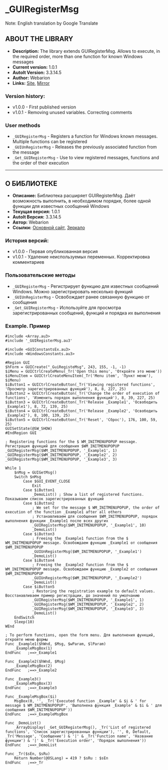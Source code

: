 # _GUIRegisterMsg

Note: English translation by Google Translate

## ABOUT THE LIBRARY ##
- **Description:** The library extends GUIRegisterMsg. Allows to execute, in the required order, more than one function for known Windows messages
- **Current version:** 1.0.1
- **AutoIt Version:** 3.3.14.5
- **Author:** Webarion
- **Links:** [Site](http://webarion.ru "Site"), [Mirror](http://f91974ik.bget.ru "Mirror")

### Version history: ###
- v1.0.0 - First published version
- v1.0.1 - Removing unused variables. Correcting comments

### User methods ###
- `_GUIRegisterMsg` - Registers a function for Windows known messages. Multiple functions can be registered
- `_GUIUnRegisterMsg` - Releases the previously associated function from the message
- `_Get_GUIRegisterMsg` - Use to view registered messages, functions and the order of their execution
----------

## О БИБЛИОТЕКЕ ##
 - **Описание:** Библиотека расширяет GUIRegisterMsg. Даёт возможность выполнить, в необходимом порядке, более одной функции для известных сообщений Windows
 - **Текущая версия:** 1.0.1
 - **AutoIt Версия:** 3.3.14.5
 - **Автор:** Webarion
 - **Ссылки:** [Основной сайт](http://webarion.ru "Основной сайт"), [Зеркало](http://f91974ik.bget.ru "Зеркало")
 
### История версий: ###
- v1.0.0 - Первая опубликованная версия
- v1.0.1 - Удаление неиспользуемых переменных. Корректировка комментариев

### Пользовательские методы ###
- `_GUIRegisterMsg` - Регистрирует функцию для известных сообщений Windows. Можно зарегистрировать несколько функций
- `_GUIUnRegisterMsg` - Освобождает ранее связанную функцию от сообщения
- `_Get_GUIRegisterMsg` - Используйте для просмотра зарегистрированных сообщений, функций и порядка их выполнения

### Example. Пример ###

```AutoIt
#include <Array.au3>
#include '_GUIRegisterMsg.au3'

#include <GUIConstantsEx.au3>
#include <WindowsConstants.au3>

#Region GUI
$hForm = GUICreate("_GuiRegisteMsg", 243, 155, -1, -1)
$iMenu = GUICtrlCreateMenu(_Tr('Open this menu', 'Откройте это меню'))
$iMenuItem = GUICtrlCreateMenuItem(_Tr('Menu item', 'Пункт меню'), $iMenu)
$iButton1 = GUICtrlCreateButton(_Tr('Viewing registered functions', 'Просмотр зарегистрированных функций'), 8, 8, 227, 25)
$iButton2 = GUICtrlCreateButton(_Tr('Change the order of execution of functions', 'Изменить порядок выполнения функций'), 8, 39, 227, 25)
$iButton3 = GUICtrlCreateButton(_Tr('Release _Example1', 'Освободить _Example1'), 8, 72, 139, 25)
$iButton4 = GUICtrlCreateButton(_Tr('Release _Example2', 'Освободить _Example2'), 8, 100, 139, 25)
$iButton5 = GUICtrlCreateButton(_Tr('Reset', 'Сброс'), 176, 100, 59, 25)
GUISetState(@SW_SHOW)
#EndRegion GUI

; Registering functions for the $ WM_INITMENUPOPUP message. Регистрация функций для сообщения $WM_INITMENUPOPUP
_GUIRegisterMsg($WM_INITMENUPOPUP, '_Example1', 1)
_GUIRegisterMsg($WM_INITMENUPOPUP, '_Example2', 2)
_GUIRegisterMsg($WM_INITMENUPOPUP, '_Example3', 3)

While 1
	$nMsg = GUIGetMsg()
	Switch $nMsg
		Case $GUI_EVENT_CLOSE
			Exit
		Case $iButton1
			_DemoList() ; Show a list of registered functions. Показываем список зарегистрированных функций
		Case $iButton2
			; We set for the message $ WM_INITMENUPOPUP, the order of execution of the function _Example1 after all others
			; Устанавливаем для сообщения $WM_INITMENUPOPUP, порядок выполнения функции _Example1 после всех других
			_GUIRegisterMsg($WM_INITMENUPOPUP, '_Example1', 10)
			_DemoList()
		Case $iButton3
			; Freeing the _Example1 function from the $ WM_INITMENUPOPUP message. Освобождаем функцию _Example1 от сообщения $WM_INITMENUPOPUP
			_GUIUnRegisterMsg($WM_INITMENUPOPUP, '_Example1')
			_DemoList()
		Case $iButton4
			; Freeing the _Example2 function from the $ WM_INITMENUPOPUP message. Освобождаем функцию _Example2 от сообщения $WM_INITMENUPOPUP
			_GUIUnRegisterMsg($WM_INITMENUPOPUP, '_Example2')
			_DemoList()
		Case $iButton5
			; Restoring the registration example to default values. Восстанавливаем пример регистрации, до значений по умолчанию
			_GUIRegisterMsg($WM_INITMENUPOPUP, '_Example1', 1)
			_GUIRegisterMsg($WM_INITMENUPOPUP, '_Example2', 2)
			_GUIRegisterMsg($WM_INITMENUPOPUP, '_Example3', 3)
			_DemoList()
	EndSwitch
	Sleep(10)
WEnd

; To perform functions, open the form menu. Для выполнения функций, откройте меню формы
Func _Example1($hWnd, $Msg, $wParam, $lParam)
	_ExampleMsgBox(1)
EndFunc   ;==>_Example1

Func _Example2($hWnd, $Msg)
	_ExampleMsgBox(2)
EndFunc   ;==>_Example2

Func _Example3()
	_ExampleMsgBox(3)
EndFunc   ;==>_Example3

Func _ExampleMsgBox($i)
	MsgBox(0, '', _Tr('Executed function _Example' & $i & ' for message $ WM_INITMENUPOPUP', 'Выполнена функция _Example' & $i & ' для сообщения $WM_INITMENUPOPUP'))
EndFunc   ;==>_ExampleMsgBox

Func _DemoList()
	_ArrayDisplay( _Get_GUIRegisterMsg(), _Tr('List of registered functions', 'Список зарегистрированных функции'), '', 0, Default, _Tr('Message', 'Сообщение') & '|' & _Tr('Function name', 'Название функции') & '|' & _Tr('Execution order', 'Порядок выполнения'))
EndFunc   ;==>_DemoList

Func _Tr($sEn, $sRu)
	Return Number(@OSLang) = 419 ? $sRu : $sEn
EndFunc   ;==>_Tr
```
